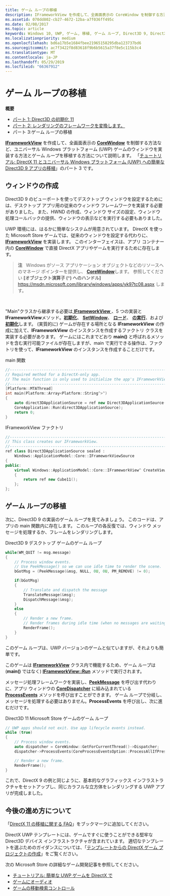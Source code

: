 ```yaml
---
title: ゲーム ループの移植
description: IFrameworkView を作成して、全画面表示の CoreWindow を制御する方法など、ユニバーサル Windows プラットフォーム (UWP) ゲームのウィンドウを実装する方法とゲーム ループを移植する方法について説明します。
ms.assetid: 070dd802-cb27-4672-12ba-a7f036ff495c
ms.date: 02/08/2017
ms.topic: article
keywords: Windows 10, UWP, ゲーム, 移植, ゲーム ループ, Direct3D 9, DirectX 11
ms.localizationpriority: medium
ms.openlocfilehash: bd6a17b5e1684fbee21965158295dba123737bd6
ms.sourcegitcommit: ac7f3422f8d83618f9b6b5615a37f8e5c115b3c4
ms.translationtype: MT
ms.contentlocale: ja-JP
ms.lasthandoff: 05/29/2019
ms.locfileid: "66367912"
---
```

# <a name="port-the-game-loop"></a>ゲーム ループの移植



**概要**

-   [パート 1: Direct3D の初期化 11](simple-port-from-direct3d-9-to-11-1-part-1--initializing-direct3d.md)
-   [パート 2: レンダリングのフレームワークを変換します。](simple-port-from-direct3d-9-to-11-1-part-2--rendering.md)
-   パート 3:ゲーム ループの移植


[  **IFrameworkView**](https://docs.microsoft.com/uwp/api/Windows.ApplicationModel.Core.IFrameworkView) を作成して、全画面表示の [**CoreWindow**](https://docs.microsoft.com/uwp/api/Windows.UI.Core.CoreWindow) を制御する方法など、ユニバーサル Windows プラットフォーム (UWP) ゲームのウィンドウを実装する方法とゲーム ループを移植する方法について説明します。 「[チュートリアル: DirectX 11 とユニバーサル Windows プラットフォーム (UWP) への簡単な Direct3D 9 アプリの移植](walkthrough--simple-port-from-direct3d-9-to-11-1.md)」のパート 3 です。

## <a name="create-a-window"></a>ウィンドウの作成


Direct3D 9 のビューポートを使ってデスクトップ ウィンドウを設定するためには、デスクトップ アプリ用の従来のウィンドウ フレームワークを実装する必要がありました。 また、HWND の作成、ウィンドウ サイズの設定、ウィンドウ処理コールバックの提供、ウィンドウの表示などを実行する必要もありました。

UWP 環境には、はるかに簡単なシステムが用意されています。 DirectX を使った Microsoft Store ゲームでは、従来のウィンドウを設定する代わりに、[**IFrameworkView**](https://docs.microsoft.com/uwp/api/Windows.ApplicationModel.Core.IFrameworkView) を実装します。 このインターフェイスは、アプリ コンテナー内の [**CoreWindow**](https://docs.microsoft.com/uwp/api/Windows.UI.Core.CoreWindow) で直接 DirectX アプリやゲームを実行するために存在します。

> **注**   Windows がソース アプリケーション オブジェクトなどのリソースへのマネージ ポインターを提供し、 [**CoreWindow**](https://docs.microsoft.com/uwp/api/Windows.UI.Core.CoreWindow)します。 参照してください **[オブジェクト演算子 (^) へのハンドル]** https://msdn.microsoft.com/library/windows/apps/yk97tc08.aspx します。

 

"Main"クラスから継承する必要は[ **IFrameworkView** ](https://docs.microsoft.com/uwp/api/Windows.ApplicationModel.Core.IFrameworkView) 、5 つの実装と**IFrameworkView**メソッド。[**初期化**](https://docs.microsoft.com/uwp/api/windows.applicationmodel.core.iframeworkview.initialize)、 [ **SetWindow**](https://docs.microsoft.com/uwp/api/windows.applicationmodel.core.iframeworkview.setwindow)、 [**ロード**](https://docs.microsoft.com/uwp/api/windows.applicationmodel.core.iframeworkview.load)、 [ **の実行**](https://docs.microsoft.com/uwp/api/windows.applicationmodel.core.iframeworkview.run)、および[**初期化**](https://docs.microsoft.com/uwp/api/windows.applicationmodel.core.iframeworkview.uninitialize)します。 (実質的に) ゲームが存在する場所となる **IFrameworkView** の作成に加えて、**IFrameworkView** のインスタンスを作成するファクトリ クラスを実装する必要があります。 ゲームにはこれまでどおり **main()** と呼ばれるメソッドを含む実行可能ファイルが存在しますが、main で実行できる操作は、ファクトリを使って、**IFrameworkView** のインスタンスを作成することだけです。

main 関数

```cpp
//-----------------------------------------------------------------------------
// Required method for a DirectX-only app.
// The main function is only used to initialize the app's IFrameworkView class.
//-----------------------------------------------------------------------------
[Platform::MTAThread]
int main(Platform::Array<Platform::String^>^)
{
    auto direct3DApplicationSource = ref new Direct3DApplicationSource();
    CoreApplication::Run(direct3DApplicationSource);
    return 0;
}
```

IFrameworkView ファクトリ

```cpp
//-----------------------------------------------------------------------------
// This class creates our IFrameworkView.
//-----------------------------------------------------------------------------
ref class Direct3DApplicationSource sealed : 
    Windows::ApplicationModel::Core::IFrameworkViewSource
{
public:
    virtual Windows::ApplicationModel::Core::IFrameworkView^ CreateView()
    {
        return ref new Cube11();
    };
};
```

## <a name="port-the-game-loop"></a>ゲーム ループの移植


次に、Direct3D 9 の実装のゲーム ループを見てみましょう。 このコードは、アプリの main 関数内に存在します。 このループの各反復では、ウィンドウ メッセージを処理するか、フレームをレンダリングします。

Direct3D 9 デスクトップ ゲームのゲーム ループ

```cpp
while(WM_QUIT != msg.message)
{
    // Process window events.
    // Use PeekMessage() so we can use idle time to render the scene. 
    bGotMsg = (PeekMessage(&msg, NULL, 0U, 0U, PM_REMOVE) != 0);

    if(bGotMsg)
    {
        // Translate and dispatch the message
        TranslateMessage(&msg);
        DispatchMessage(&msg);
    }
    else
    {
        // Render a new frame.
        // Render frames during idle time (when no messages are waiting).
        RenderFrame();
    }
}
```

このゲーム ループは、UWP バージョンのゲームと似ていますが、それよりも簡単です。

このゲームは [**IFrameworkView**](https://docs.microsoft.com/uwp/api/Windows.ApplicationModel.Core.IFrameworkView) クラス内で機能するため、ゲーム ループは (**main()** ではなく) [**IFrameworkView::Run**](https://docs.microsoft.com/uwp/api/windows.applicationmodel.core.iframeworkview.run) メソッドで実行されます。

メッセージ処理フレームワークを実装し、[**PeekMessage**](https://docs.microsoft.com/windows/desktop/api/winuser/nf-winuser-peekmessagea) を呼び出す代わりに、アプリ ウィンドウの [**CoreDispatcher**](https://docs.microsoft.com/uwp/api/Windows.UI.Core.CoreDispatcher) に組み込まれている [**ProcessEvents**](https://docs.microsoft.com/uwp/api/windows.ui.core.coredispatcher.processevents) メソッドを呼び出すことができます。 ゲーム ループで分岐し、メッセージを処理する必要はありません。**ProcessEvents** を呼び出し、次に進むだけです。

Direct3D 11 Microsoft Store ゲームのゲーム ループ

```cpp
// UWP apps should not exit. Use app lifecycle events instead.
while (true)
{
    // Process window events.
    auto dispatcher = CoreWindow::GetForCurrentThread()->Dispatcher;
    dispatcher->ProcessEvents(CoreProcessEventsOption::ProcessAllIfPresent);

    // Render a new frame.
    RenderFrame();
}
```

これで、DirectX 9 の例と同じように、基本的なグラフィックス インフラストラクチャをセットアップし、同じカラフルな立方体をレンダリングする UWP アプリが完成しました。

## <a name="where-do-i-go-from-here"></a>今後の進め方について


「[DirectX 11 の移植に関する FAQ](directx-porting-faq.md)」をブックマークに追加してください。

DirectX UWP テンプレートには、ゲームですぐに使うことができる堅牢な Direct3D デバイス インフラストラクチャが含まれています。 適切なテンプレートを選ぶためのガイダンスについては、「[テンプレートからの DirectX ゲーム プロジェクトの作成](user-interface.md)」をご覧ください。

次の Microsoft Store の詳細なゲーム開発記事を参照してください。

-   [チュートリアル: 簡単な UWP ゲームを DirectX で](tutorial--create-your-first-uwp-directx-game.md)
-   [ゲームにオーディオ](working-with-audio-in-your-directx-game.md)
-   [ゲームの移動検索コントロール](tutorial--adding-move-look-controls-to-your-directx-game.md)

 

 




